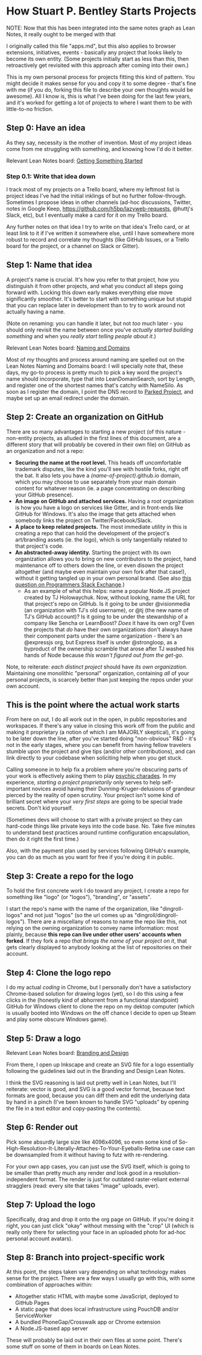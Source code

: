 # How Stuart P. Bentley Starts Projects

NOTE: Now that this has been integrated into the same notes graph as Lean Notes, it really ought to be merged with that

I originally called this file "apps.md", but this also applies to browser extensions, initiatives, events - basically any project that looks likely to become its own entity. (Some projects initially start as less than this, then retroactively get revisited with this approach after coming into their own.)

This is my own personal process for projects fitting this kind of pattern. You might decide it makes sense for you and copy it to some degree - that's fine with me (if you do, forking this file to describe your own thoughts would be awesome). All I know is, this is what I've been doing for the last few years, and it's worked for getting a lot of projects to where I want them to be with little-to-no friction.

## Step 0: Have an idea

As they say, necessity is the mother of invention. Most of my project ideas come from me struggling with something, and knowing how I'd do it better.

Relevant Lean Notes board: [Getting Something Started](https://trello.com/b/4qIwFkHD/getting-something-started)

### Step 0.1: Write that idea down

I track most of my projects on a Trello board, where my leftmost list is project ideas I've had the initial inklings of but no further follow-through. Sometimes I propose ideas in other channels (ad-hoc discussions, Twitter, notes in Google Keep, https://github.com/h5bp/lazyweb-requests, @huttj's Slack, etc), but I eventually make a card for it on my Trello board.

Any further notes on that idea I try to write on that idea's Trello card, or at least link to it if I've written it somewhere else, until I have somewhere more robust to record and correlate my thoughts (like GitHub Issues, or a Trello board for the project, or a channel on Slack or Gitter).

## Step 1: Name that idea

A project's name is crucial. It's how you refer to that project, how you distinguish it from other projects, and what you conduct all steps going forward with. Locking this down early makes everything else move significantly smoother. It's better to start with something unique but stupid that you can replace later in development than to try to work around not actually having a name.

(Note on renaming: you can handle it later, but not *too* much later - you should only revisit the name between once you've *actually started building something* and when you *really start telling people about it*.)

Relevant Lean Notes board: [Naming and Domains](https://trello.com/b/TekvQe5x/naming-and-domains)

Most of my thoughts and process around naming are spelled out on the Lean Notes Naming and Domains board: I will specially note that, these days, my go-to process is pretty much to pick a key word the project's name should incorporate, type that into LeanDomainSearch, sort by Length, and register one of the shortest names that's catchy with NameSilo. As soon as I register the domain, I point the DNS record to [Parked Project](https://www.parkedproject.com), and maybe set up an email redirect under the domain.

## Step 2: Create an organization on GitHub

There are so many advantages to starting a new project (of this nature - non-entity projects, as alluded in the first lines of this document, are a different story that will probably be covered in their own file) on GitHub as an organization and not a repo:

- **Securing the name at the root level.** This heads off uncomfortable trademark disputes, like the kind you'll see with hostile forks, right off the bat. It also lets you have a *(name-of-project)*.github.io domain, which you may choose to use separately from your main domain content for whatever reason (ie. a page concentrating on describing your GitHub presence).
- **An image on GitHub and attached services.** Having a root organization is how you have a logo on services like Gitter, and in front-ends like GitHub for Windows. It's also the image that gets attached when somebody links the project on Twitter/Facebook/Slack.
- **A place to keep related projects.** The most immediate utility in this is creating a repo that can hold the development of the project's art/branding assets (ie. the logo), which is only tangentially related to that project's code.
- **An abstracted-away identity.** Starting the project with its own organization allows you to bring on new contributors to the project, hand maintenance off to others down the line, or even disown the project altogether (and maybe even maintain your own fork after that case!), without it getting tangled up in your own personal brand. (See also [this question on Programmers Stack Exchange](http://programmers.stackexchange.com/a/82782/25572).)
  - As an example of what this helps: name a popular Node.JS project created by TJ Holowaychuk. Now, without looking, name the URL for that project's repo on GitHub. Is it going to be under @visionmedia (an organization with TJ's old username), or @tj (the new name of TJ's GitHub account)? Is it going to be under the stewardship of a company like Sencha or LearnBoost? *Does* it have its own org? Even the projects that *do* have their own organizations don't always have their component parts under the same organization - there's an @expressjs org, but Express itself is under @strongloop, as a byproduct of the ownership scramble that arose after TJ washed his hands of Node because *this wasn't figured out from the get-go*.

Note, to reiterate: *each distinct project* should have *its own organization*. Maintaining one monolithic "personal" organization, containing *all* of your personal projects, is scarcely better than just keeping the repos under your own account.

## This is the point where the actual work starts

From here on out, I do all work out in the open, in public repositories and workspaces. If there's any value in closing this work off from the public and making it proprietary (a notion of which I am MAJORLY skeptical), it's going to be later down the line, after you've started doing "non-obvious" R&D - it's not in the early stages, where you can benefit from having fellow travelers stumble upon the project and give tips (and/or other contributions), and can link directly to your codebase when soliciting help when you get stuck.

Calling someone in to help fix a problem where you're obscuring parts of your work is effectively asking them to play [psychic charades](http://blogs.msdn.com/b/oldnewthing/archive/2005/03/21/399688.aspx). In my experience, *starting a project proprietarily* only serves to help self-important novices avoid having their Dunning-Kruger-delusions of grandeur pierced by the reality of open scrutiny. Your project isn't some kind of brilliant secret where your *very first steps* are going to be special trade secrets. Don't kid yourself.

(Sometimes devs will choose to start with a private project so they can hard-code things like private keys into the code base. No. Take five minutes to understand best practices around runtime configuration encapsulation, then do it right the first time.)

Also, with the payment plan used by services following GitHub's example, you can do as much as you want for free if you're doing it in public.

## Step 3: Create a repo for the logo

To hold the first concrete work I do toward any project, I create a repo for something like "logo" (or "logos"), "branding", or "assets".

I start the repo's name with the name of the organization, like "dingroll-logos" and not just "logos" (so the url comes up as "dingroll/dingroll-logos"). There are a miscellany of reasons to name the repo like this, not relying on the owning organization to convey name information: most plainly, because **this repo can live under other users' accounts when forked**. If they fork a repo *that brings the name of your project on it*, that gets clearly displayed to anybody looking at the list of repositories on their account.

## Step 4: Clone the logo repo

I do my actual *coding* in Chrome, but I personally don't have a satisfactory Chrome-based solution for drawing logos (yet), so I do this using a few clicks in the (honestly kind of abhorrent from a functional standpoint) GitHub for Windows client to clone the repo on my dektop computer (which is usually booted into Windows on the off chance I decide to open up Steam and play some obscure Windows game).

## Step 5: Draw a logo

Relevant Lean Notes board: [Branding and Design](https://trello.com/b/xI45lmUk/branding-and-design)

From there, I open up Inkscape and create an SVG file for a logo essentially following the guidelines laid out in the Branding and Design Lean Notes.

I think the SVG reasoning is laid out pretty well in Lean Notes, but I'll reiterate: vector is good, and SVG is a good vector format, because text formats are good, because you can diff them and edit the underlying data by hand in a pinch (I've been known to handle SVG "uploads" by opening the file in a text editor and copy-pasting the contents).

## Step 6: Render out

Pick some absurdly large size like 4096x4096, so even some kind of So-High-Resolution-It-Literally-Attaches-To-Your-Eyeballs-Retina use case can be downsampled from it without having to futz with re-rendering.

For your own app cases, you can just use the SVG itself, which is going to be smaller than pretty much any render *and* look good in a resolution-independent format. The render is just for outdated raster-reliant external stragglers (read: every site that takes "image" uploads, ever).

## Step 7: Upload the logo

Specifically, drag and drop it onto the org page on GitHub. If you're doing it right, you can just click "okay" without messing with the "crop" UI (which is really only there for selecting your face in an uploaded photo for ad-hoc personal account avatars).

## Step 8: Branch into project-specific work

At this point, the steps taken vary depending on what technology makes sense for the project. There are a few ways I usually go with this, with some combination of approaches within:

- Altogether static HTML with maybe some JavaScript, deployed to GitHub Pages
- A static page that does local infrastructure using PouchDB and/or ServiceWorker
- A bundled PhoneGap/Crosswalk app or Chrome extension
- A Node.JS-based app server

These will probably be laid out in their own files at some point. There's some stuff on some of them in boards on Lean Notes.
